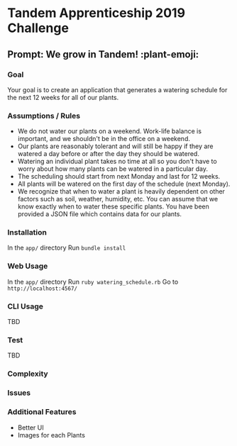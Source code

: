 # Tandem Apprenticeship 2019 Challenge
## Prompt: We grow in Tandem! :plant-emoji: 

### Goal
Your goal is to create an application that generates a watering schedule for the next 12 weeks for all of our plants.

<!-- We would also like to see a README which includes any information about how to run the code, any known issues or complexity we should look out for, and any additional features you would like to have added to make your scheduler even more awesome. -->

### Assumptions / Rules
- We do not water our plants on a weekend. Work-life balance is important, and we shouldn't be in the office on a weekend.
- Our plants are reasonably tolerant and will still be happy if they are watered a day before or after the day they should be watered.
- Watering an individual plant takes no time at all so you don't have to worry about how many plants can be watered in a particular day.
- The scheduling should start from next Monday and last for 12 weeks.
- All plants will be watered on the first day of the schedule (next Monday).
- We recognize that when to water a plant is heavily dependent on other factors such as soil, weather, humidity, etc. You can assume that we know exactly when to water these specific plants. You have been provided a JSON file which contains data for our plants.

### Installation
In the `app/` directory
Run `bundle install`

### Web Usage
In the `app/` directory
Run `ruby watering_schedule.rb`
Go to `http://localhost:4567/`

### CLI Usage
TBD

### Test
TBD

### Complexity

### Issues

### Additional Features
- Better UI
- Images for each Plants
